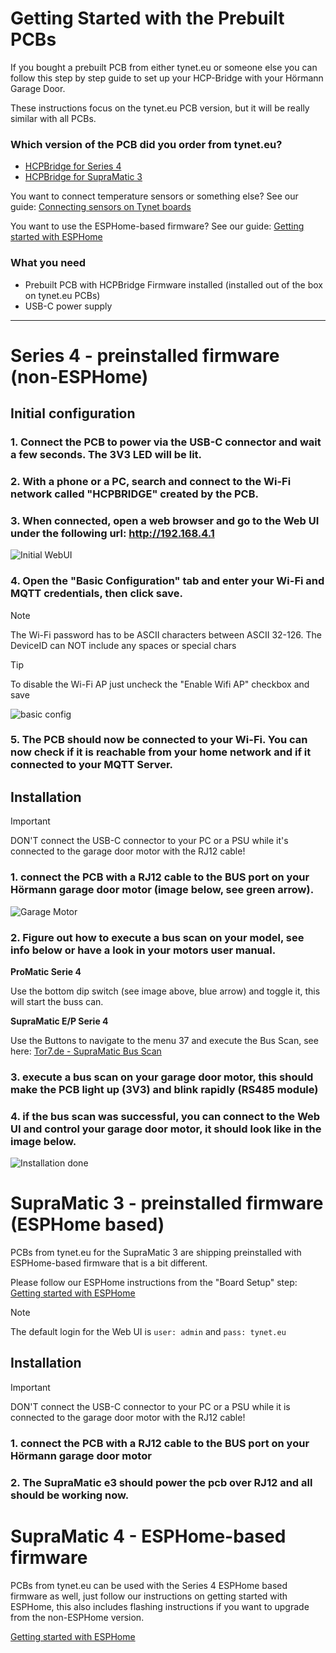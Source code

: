# Getting Started with the Prebuilt PCBs

If you bought a prebuilt PCB from either tynet.eu or someone else you can follow this step by step guide to set up your HCP-Bridge with your Hörmann Garage Door.  

These instructions focus on the tynet.eu PCB version, but it will be really similar with all PCBs.

### Which version of the PCB did you order from tynet.eu?

* [HCPBridge for Series 4](#series-4---preinstalled-firmware-non-esphome)
* [HCPBridge for SupraMatic 3](#supramatic-3---preinstalled-firmware-esphome-based)

You want to connect temperature sensors or something else? See our guide: [Connecting sensors on Tynet boards](connecting_sensors_prebuilt_pcbs)

You want to use the ESPHome-based firmware? See our guide: [Getting started with ESPHome](getting_started_esphome.md)

### What you need

* Prebuilt PCB with HCPBridge Firmware installed (installed out of the box on tynet.eu PCBs)
* USB-C power supply

----

# Series 4 - preinstalled firmware (non-ESPHome)

## Initial configuration

### 1. Connect the PCB to power via the USB-C connector and wait a few seconds. The 3V3 LED will be lit.

### 2. With a phone or a PC, search and connect to the Wi-Fi network called "HCPBRIDGE" created by the PCB.

### 3. When connected, open a web browser and go to the Web UI under the following url: http://192.168.4.1

![Initial WebUI](Images/webui_initial_ui.png)

### 4. Open the "Basic Configuration" tab and enter your Wi-Fi and MQTT credentials, then click save.

> [!NOTE]
> The Wi-Fi password has to be ASCII characters between ASCII 32-126.
> The DeviceID can NOT include any spaces or special chars

> [!TIP]
> To disable the Wi-Fi AP just uncheck the "Enable Wifi AP" checkbox and save

![basic config](Images/webui_basic_config.png)

### 5. The PCB should now be connected to your Wi-Fi. You can now check if it is reachable from your home network and if it connected to your MQTT Server.

## Installation

> [!IMPORTANT]
> DON'T connect the USB-C connector to your PC or a PSU while it's connected to the garage door motor with the RJ12 cable!

### 1. connect the PCB with a RJ12 cable to the BUS port on your Hörmann garage door motor (image below, see green arrow).

![Garage Motor](Images/antrieb-min.png)
   
### 2. Figure out how to execute a bus scan on your model, see info below or have a look in your motors user manual.

**ProMatic Serie 4**

Use the bottom dip switch (see image above, blue arrow) and toggle it, this will start the buss can.

**SupraMatic E/P Serie 4**

Use the Buttons to navigate to the menu 37 and execute the Bus Scan, see here: [Tor7.de - SupraMatic Bus Scan](https://www.tor7.de/news/bus-scan-beim-supramatic-serie-4-fehlercode-04-vermeiden)
  
### 3. execute a bus scan on your garage door motor, this should make the PCB light up (3V3) and blink rapidly (RS485 module)
### 4. if the bus scan was successful, you can connect to the Web UI and control your garage door motor, it should look like in the image below.

![Installation done](Images/webui_ready_and_installed.png)

# SupraMatic 3 - preinstalled firmware (ESPHome based)

PCBs from tynet.eu for the SupraMatic 3 are shipping preinstalled with ESPHome-based firmware that is a bit different.

Please follow our ESPHome instructions from the "Board Setup" step: [Getting started with ESPHome](getting_started_esphome.md#board-setup)

> [!NOTE]
> The default login for the Web UI is `user: admin` and `pass: tynet.eu`

## Installation

> [!IMPORTANT]
> DON'T connect the USB-C connector to your PC or a PSU while it is connected to the garage door motor with the RJ12 cable!

### 1. connect the PCB with a RJ12 cable to the BUS port on your Hörmann garage door motor

### 2. The SupraMatic e3 should power the pcb over RJ12 and all should be working now.


# SupraMatic 4 - ESPHome-based firmware

PCBs from tynet.eu can be used with the Series 4 ESPHome based firmware as well, just follow our instructions on getting started with ESPHome, this also includes flashing instructions if you want to upgrade from the non-ESPHome version.

[Getting started with ESPHome](getting_started_esphome.md)
